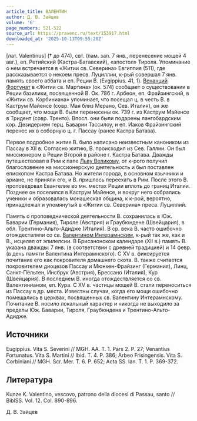 ```yaml
---
article_title: ВАЛЕНТИН
author: Д. В. Зайцев
volume: '6'
page_numbers: 521-522
source_url: https://pravenc.ru/text/153917.html
downloaded_at: '2025-10-13T09:55:20Z'
---
```


[лат. Valentinus] († до 474), свт. (пам. зап. 7 янв., перенесение мощей 4 авг.), еп. Ретийский (Кастра-Батавский), «апостол» Тироля. Упоминание о нем встречается в «Житии св. Северина» Евгиппия (511), где рассказывается о некоем пресв. Луциллии, к-рый совершал 7 янв. память своего аббата и еп. Реции В. (Evgippius. 41, 1). [Венанций Фортунат](<https://pravenc.ru/text/Венанций Фортунат.html>) в «Житии св. Мартина» (ок. 574) сообщает о существовании в Реции базилики, посвященной В. Ок. 786 г. Арбеон, еп. Фрайзингский, в «Житии св. Корбиниана» упоминает, что посещал ц. в честь В. в Каструм Майенсе (совр. Мая близ Мерано, Сев. Италия), он же сообщает, что мощи В. были перенесены ок. 739 г. из Каструм Майенсе в Тридент (совр. Тренто). Впосл. они были подарены лангобардским кор. Дезидерием герц. Баварии Тассилоу, и еп. Иаков Фрайзингский перенес их в соборную ц. г. Пассау (ранее Кастра Батава).

Первое подробное житие В. было написано неизвестным каноником из Пассау в XII в. Согласно житию, В. происходил из Сев. Галлии. Он был миссионером в Реции Второй в районе г. Кастра Батава. Дважды путешествовал в Рим к папе [Льву Великому](<https://pravenc.ru/text/Льву Великому.html>), от к-рого получил благословение на миссионерскую деятельность и был поставлен епископом Кастра Батава. Но жители города, в основном язычники и ариане, не приняли его, и В. пришлось переехать в Рим. После этого В. проповедовал Евангелие во мн. местах Реции вплоть до границ Италии. Позднее он поселился в Каструм Майенсе, и вокруг него собрались ученики и образовалась монашеская община, к к-рой, вероятно, принадлежал и упомянутый в «Житии св. Северина» пресв. Луциллий.

Память о проповеднической деятельности В. сохранилась в Юж. Баварии (Германия), Тироле (Австрия) и Граубюндене (Швейцария), в обл. Трентино-Альто-Адидже (Италия). В ср. века В. часто ошибочно отождествляли со св. [Валентином Интерамнским](<https://pravenc.ru/text/Валентином Интерамнским.html>), к-рый так же, как и В., исцелял от эпилепсии. В Брисанонском календаре (XII в.) память В. указана дважды: 7 янв. (в соответствии с древней традицией) и 14 февр. (в день памяти Валентина Интерамнского). С XV в. фиксируется почитание его как покровителя домашнего скота. В. также считается покровителем диоцезов Пассау и Мюнхен-Фрайзинг (Германия), Линц, Санкт-Пёльтен, Инсбрук (Австрия), Брессано (Италия), Кур (Швейцария). В последнем В. иногда отождествляется со св. Валентинианом, еп. Кура. С XV в. частицы мощей В. стали переноситься из Пассау в др. места. Известны случаи, когда его мощи ошибочно помещались в церквах, посвященных св. Валентину Интерамнскому. Почитание В. носило локальный характер и никогда не выходило за пределы Юж. Баварии, Тироля, Граубюндена и Трентино-Альто-Адидже.

## Источники

Eugippius. Vita S. Severini // MGH. AA. T. 1. Pars 2. P. 27; Venantius Fortunatus. Vita S. Martini // Ibid. T. 4. P. 386; Arbeo Frisingensis. Vita S. Corbiniani // MGH. Scr. Mer. T. 6. P. 652; Acta SS. Ian. T. 1. P. 369-372.

## Литература

Kunze K. Valentino, vescovo, patrono della diocesi di Passau, santo // BiblSS. Vol. 12. Col. 890-896.

Д. В. Зайцев
